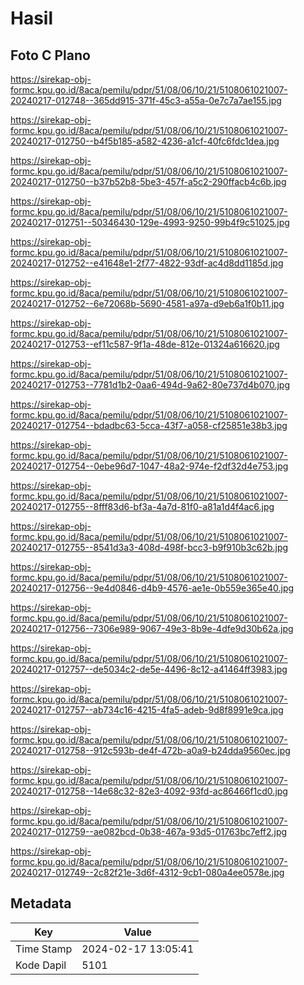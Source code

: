 # Hasil

## Foto C Plano

https://sirekap-obj-formc.kpu.go.id/8aca/pemilu/pdpr/51/08/06/10/21/5108061021007-20240217-012748--365dd915-371f-45c3-a55a-0e7c7a7ae155.jpg

https://sirekap-obj-formc.kpu.go.id/8aca/pemilu/pdpr/51/08/06/10/21/5108061021007-20240217-012750--b4f5b185-a582-4236-a1cf-40fc6fdc1dea.jpg

https://sirekap-obj-formc.kpu.go.id/8aca/pemilu/pdpr/51/08/06/10/21/5108061021007-20240217-012750--b37b52b8-5be3-457f-a5c2-290ffacb4c6b.jpg

https://sirekap-obj-formc.kpu.go.id/8aca/pemilu/pdpr/51/08/06/10/21/5108061021007-20240217-012751--50346430-129e-4993-9250-99b4f9c51025.jpg

https://sirekap-obj-formc.kpu.go.id/8aca/pemilu/pdpr/51/08/06/10/21/5108061021007-20240217-012752--e41648e1-2f77-4822-93df-ac4d8dd1185d.jpg

https://sirekap-obj-formc.kpu.go.id/8aca/pemilu/pdpr/51/08/06/10/21/5108061021007-20240217-012752--6e72068b-5690-4581-a97a-d9eb6a1f0b11.jpg

https://sirekap-obj-formc.kpu.go.id/8aca/pemilu/pdpr/51/08/06/10/21/5108061021007-20240217-012753--ef11c587-9f1a-48de-812e-01324a616620.jpg

https://sirekap-obj-formc.kpu.go.id/8aca/pemilu/pdpr/51/08/06/10/21/5108061021007-20240217-012753--7781d1b2-0aa6-494d-9a62-80e737d4b070.jpg

https://sirekap-obj-formc.kpu.go.id/8aca/pemilu/pdpr/51/08/06/10/21/5108061021007-20240217-012754--bdadbc63-5cca-43f7-a058-cf25851e38b3.jpg

https://sirekap-obj-formc.kpu.go.id/8aca/pemilu/pdpr/51/08/06/10/21/5108061021007-20240217-012754--0ebe96d7-1047-48a2-974e-f2df32d4e753.jpg

https://sirekap-obj-formc.kpu.go.id/8aca/pemilu/pdpr/51/08/06/10/21/5108061021007-20240217-012755--8fff83d6-bf3a-4a7d-81f0-a81a1d4f4ac6.jpg

https://sirekap-obj-formc.kpu.go.id/8aca/pemilu/pdpr/51/08/06/10/21/5108061021007-20240217-012755--8541d3a3-408d-498f-bcc3-b9f910b3c62b.jpg

https://sirekap-obj-formc.kpu.go.id/8aca/pemilu/pdpr/51/08/06/10/21/5108061021007-20240217-012756--9e4d0846-d4b9-4576-ae1e-0b559e365e40.jpg

https://sirekap-obj-formc.kpu.go.id/8aca/pemilu/pdpr/51/08/06/10/21/5108061021007-20240217-012756--7306e989-9067-49e3-8b9e-4dfe9d30b62a.jpg

https://sirekap-obj-formc.kpu.go.id/8aca/pemilu/pdpr/51/08/06/10/21/5108061021007-20240217-012757--de5034c2-de5e-4496-8c12-a41464ff3983.jpg

https://sirekap-obj-formc.kpu.go.id/8aca/pemilu/pdpr/51/08/06/10/21/5108061021007-20240217-012757--ab734c16-4215-4fa5-adeb-9d8f8991e9ca.jpg

https://sirekap-obj-formc.kpu.go.id/8aca/pemilu/pdpr/51/08/06/10/21/5108061021007-20240217-012758--912c593b-de4f-472b-a0a9-b24dda9560ec.jpg

https://sirekap-obj-formc.kpu.go.id/8aca/pemilu/pdpr/51/08/06/10/21/5108061021007-20240217-012758--14e68c32-82e3-4092-93fd-ac86466f1cd0.jpg

https://sirekap-obj-formc.kpu.go.id/8aca/pemilu/pdpr/51/08/06/10/21/5108061021007-20240217-012759--ae082bcd-0b38-467a-93d5-01763bc7eff2.jpg

https://sirekap-obj-formc.kpu.go.id/8aca/pemilu/pdpr/51/08/06/10/21/5108061021007-20240217-012749--2c82f21e-3d6f-4312-9cb1-080a4ee0578e.jpg


## Metadata

| Key        | Value               |
| ---------- | ------------------- |
| Time Stamp | 2024-02-17 13:05:41 |
| Kode Dapil | 5101                |



